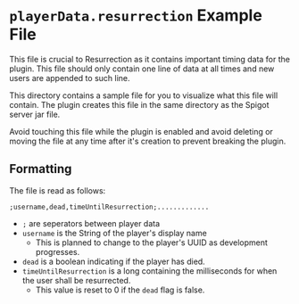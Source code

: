 # `playerData.resurrection` Example File

This file is crucial to Resurrection as it contains important timing data for the plugin. This file should only contain one line of data at all times and new users are appended to such line. 

This directory contains a sample file for you to visualize what this file will contain. The plugin creates this file in the same directory as the Spigot server jar file.

Avoid touching this file while the plugin is enabled and avoid deleting or moving the file at any time after it's creation to prevent breaking the plugin.

## Formatting

The file is read as follows:
```
;username,dead,timeUntilResurrection;.............
```

* `;` are seperators between player data
* `username` is the String of the player's display name
    * This is planned to change to the player's UUID as development progresses.
* `dead` is a boolean indicating if the player has died.
* `timeUntilResurrection` is a long containing the milliseconds for when the user shall be resurrected.
    * This value is reset to 0 if the `dead` flag is false.

